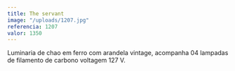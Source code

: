 ```yaml
---
title: The servant
image: "/uploads/1207.jpg"
referencia: 1207
valor: 1350
---
```


Luminaria de chao em ferro com arandela vintage, acompanha 04 lampadas de filamento de carbono voltagem 127 V.
